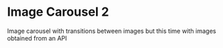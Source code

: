 # Image Carousel 2

Image carousel with transitions between images but this time with images obtained from an API